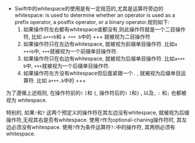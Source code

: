 * Swift中的whitespace的使用是有一定规范的,尤其是运算符旁边的whitespace: is used to determine whether an operator is used as a prefix operator, a postfix operator, or a binary operator.规则如下:
  1. 如果操作符左右都有whitespace或都没有,则此操作符就是一个二目操作符, 比如 `a+++b`和 `a +++ b`中的 +++ 就被视为二目操作符
  2. 如果操作符只在左边有whitespace, 就被视为前缀单目操作符. 比如`a +++b`中, `+++`就被视为一个前缀单目操作符.
  3.  如果操作符只在右边有whitespace, 就被视为后缀单目操作符. 比如`a+++ b`中, `+++`就被视为一个后缀单目操作符.
  4.  如果操作符左方没有whitespace但后面紧跟一个`.` , 就被视为后缀单目运算符. 比如 `a+++.b`中的 +++

为了遵循上述规则, 在操作符前的`(` `[`和 `{`, 操作符后的`)` `]`和`}` , 以及`,` `:` 和`;` 也都被视为 whitespace.

特别的, 如果`!`和`?` 这两个预定义的操作符在其左边没有whitespace, 就被视为后缀操作符,无视其右是否有whitespace. 使用`?`作为optional-chaning操作符时, 其左边必须没有whitespace. 使用`?`作为条件运算符`?:`中的操作符, 其两侧必须有whitespace.

